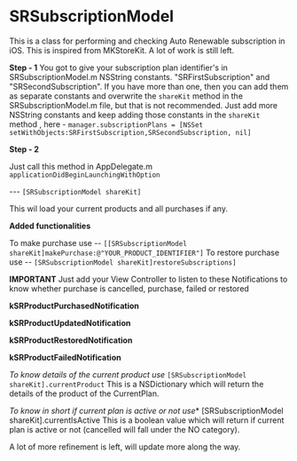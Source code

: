 # SRSubscriptionModel

This is a class for performing and checking Auto Renewable subscription in iOS.
This is inspired from MKStoreKit.
A lot of work is still left. 


**Step - 1**
You got to give your subscription plan identifier's in SRSubscriptionModel.m NSString constants.
"SRFirstSubscription" and "SRSecondSubscription".
If you have more than one, then you can add them as separate constants and overwrite the `shareKit` method in the SRSubscriptionModel.m file, but that is not recommended. Just add more NSString constants and keep adding those constants in the `shareKit` method , here - 
`manager.subscriptionPlans = [NSSet setWithObjects:SRFirstSubscription,SRSecondSubscription, nil]`

**Step - 2**

Just call this method in AppDelegate.m `applicationDidBeginLaunchingWithOption` 

 --- `[SRSubscriptionModel shareKit]` 
 
 This wil load your current products and all purchases if any.
 
 **Added functionalities**
 
 To make purchase use -- 
 `[[SRSubscriptionModel shareKit]makePurchase:@"YOUR_PRODUCT_IDENTIFIER"]`
 To restore purchase use -- 
 `[SRSubscriptionModel shareKit]restoreSubscriptions]`
 
 **IMPORTANT** 
 Just add your View Controller to listen to these Notifications to know whether purchase is cancelled, purchase, failed or restored

      
 **kSRProductPurchasedNotification**
 
 **kSRProductUpdatedNotification**
 
 **kSRProductRestoredNotification** 
 
 **kSRProductFailedNotification** 
 
 
 
  *To know details of the current product use*
 `[SRSubscriptionModel shareKit].currentProduct`
 This is a NSDictionary which will return the details of the product of the CurrentPlan.
 
 *To know in short if current plan is active or not use**
 [SRSubscriptionModel shareKit].currentIsActive
 This is a boolean value which will return if current plan is active or not (cancelled will fall under the NO category).
 
 
 A lot of more refinement is left, will update more along the way.
